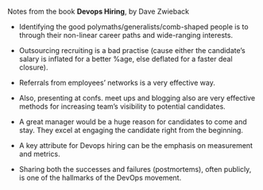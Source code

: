 Notes from the book **Devops Hiring**, by Dave Zwieback

- Identifying the good polymaths/generalists/comb-shaped people is  to through their non-linear career paths and wide-ranging interests.

 - Outsourcing recruiting is a bad practise (cause either the candidate’s salary is inflated for a better %age, else deflated for a faster deal closure).

- Referrals from employees’ networks is a very effective way.

 - Also, presenting at confs. meet ups and blogging also are very effective methods for increasing team’s visibility to potential candidates.

- A great manager would be a huge reason for candidates to come and stay. They excel at engaging the candidate right from the beginning.

 - A key attribute for Devops hiring can be the emphasis on measurement and metrics.

 - Sharing both the successes and failures (postmortems), often publicly, is one of the hallmarks of the DevOps movement.
